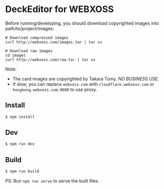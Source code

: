 # DeckEditor for WEBXOSS

Before running/developing, you should download copyrighted images into path/to/project/images:

```
# Download compressed images
curl http://webxoss.com/images.tar | tar xv

# Download raw images
cd images
curl http://webxoss.com/raw.tar | tar xv
```

Note:

* The card images are copyrighted by Takara Tomy. *NO BUSINESS USE*.
* If slow, you can replace `webxoss.com` with `cloudflare.webxoss.com` or `hongkong.webxoss.com:8080` to use proxy.

## Install

```bash
$ npm install
```

## Dev

```bash
$ npm run dev
```

## Build

```bash
$ npm run build
```

PS: Run `npm run serve` to serve the built files.
